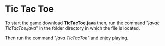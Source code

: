 # Tic Tac Toe

To start the game download **TicTacToe.java** then, run the command "*javac TicTacToe.java*" in the folder directory in which the file is located.

Then run the command "*java TicTacToe*" and enjoy playing.